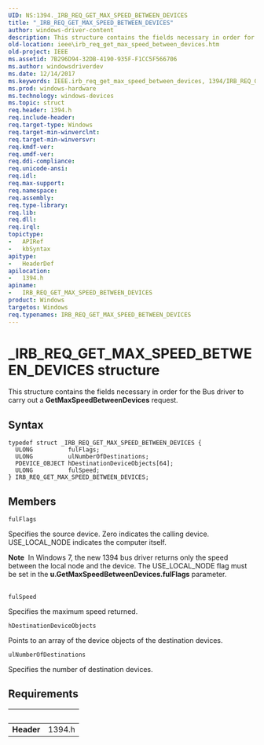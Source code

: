 ```yaml
---
UID: NS:1394._IRB_REQ_GET_MAX_SPEED_BETWEEN_DEVICES
title: "_IRB_REQ_GET_MAX_SPEED_BETWEEN_DEVICES"
author: windows-driver-content
description: This structure contains the fields necessary in order for the Bus driver to carry out a GetMaxSpeedBetweenDevices request.
old-location: ieee\irb_req_get_max_speed_between_devices.htm
old-project: IEEE
ms.assetid: 7B296D94-32DB-4190-935F-F1CC5F566706
ms.author: windowsdriverdev
ms.date: 12/14/2017
ms.keywords: IEEE.irb_req_get_max_speed_between_devices, 1394/IRB_REQ_GET_MAX_SPEED_BETWEEN_DEVICES, IRB_REQ_GET_MAX_SPEED_BETWEEN_DEVICES, _IRB_REQ_GET_MAX_SPEED_BETWEEN_DEVICES, IRB_REQ_GET_MAX_SPEED_BETWEEN_DEVICES structure [Buses]
ms.prod: windows-hardware
ms.technology: windows-devices
ms.topic: struct
req.header: 1394.h
req.include-header: 
req.target-type: Windows
req.target-min-winverclnt: 
req.target-min-winversvr: 
req.kmdf-ver: 
req.umdf-ver: 
req.ddi-compliance: 
req.unicode-ansi: 
req.idl: 
req.max-support: 
req.namespace: 
req.assembly: 
req.type-library: 
req.lib: 
req.dll: 
req.irql: 
topictype:
-	APIRef
-	kbSyntax
apitype:
-	HeaderDef
apilocation:
-	1394.h
apiname:
-	IRB_REQ_GET_MAX_SPEED_BETWEEN_DEVICES
product: Windows
targetos: Windows
req.typenames: IRB_REQ_GET_MAX_SPEED_BETWEEN_DEVICES
---
```


# _IRB_REQ_GET_MAX_SPEED_BETWEEN_DEVICES structure
This structure contains the fields necessary in order for the Bus driver to carry out a
<b>GetMaxSpeedBetweenDevices</b> request.

## Syntax
````
typedef struct _IRB_REQ_GET_MAX_SPEED_BETWEEN_DEVICES {
  ULONG          fulFlags;
  ULONG          ulNumberOfDestinations;
  PDEVICE_OBJECT hDestinationDeviceObjects[64];
  ULONG          fulSpeed;
} IRB_REQ_GET_MAX_SPEED_BETWEEN_DEVICES;
````

## Members


`fulFlags`

Specifies the source device. Zero indicates the calling device. USE_LOCAL_NODE indicates the computer itself.

<div class="alert"><b>Note</b>  In Windows 7, the new 1394 bus driver returns only the speed between the local node and the device. The USE_LOCAL_NODE flag must be set in the <b>u.GetMaxSpeedBetweenDevices.fulFlags</b> parameter.</div>
<div> </div>

`fulSpeed`

Specifies the maximum speed returned.

`hDestinationDeviceObjects`

Points to an array of the device objects of the destination devices.

`ulNumberOfDestinations`

Specifies the number of destination devices.


## Requirements
| &nbsp; | &nbsp; |
| ---- |:---- |
| **Header** | 1394.h |